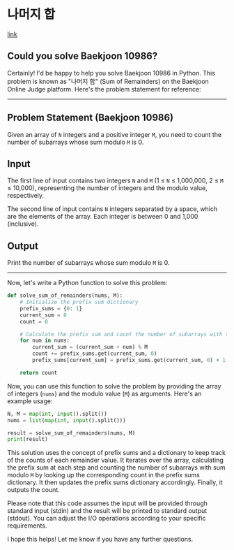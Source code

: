# 나머지 합 

[link](https://www.acmicpc.net/problem/10986)

## Could you solve Baekjoon 10986?

Certainly! I'd be happy to help you solve Baekjoon 10986 in Python. This problem is known as "나머지 합" (Sum of Remainders) on the Baekjoon Online Judge platform. Here's the problem statement for reference:

---

## Problem Statement (Baekjoon 10986)

Given an array of `N` integers and a positive integer `M`, you need to count the number of subarrays whose sum modulo `M` is 0.

## Input

The first line of input contains two integers `N` and `M` (1 ≤ `N` ≤ 1,000,000, 2 ≤ `M` ≤ 10,000), representing the number of integers and the modulo value, respectively.

The second line of input contains `N` integers separated by a space, which are the elements of the array. Each integer is between 0 and 1,000 (inclusive).

## Output

Print the number of subarrays whose sum modulo `M` is 0.

---

Now, let's write a Python function to solve this problem:

```python
def solve_sum_of_remainders(nums, M):
    # Initialize the prefix sum dictionary
    prefix_sums = {0: 1}
    current_sum = 0
    count = 0

    # Calculate the prefix sum and count the number of subarrays with sum modulo M
    for num in nums:
        current_sum = (current_sum + num) % M
        count += prefix_sums.get(current_sum, 0)
        prefix_sums[current_sum] = prefix_sums.get(current_sum, 0) + 1

    return count
```

Now, you can use this function to solve the problem by providing the array of integers (`nums`) and the modulo value (`M`) as arguments. Here's an example usage:

```python
N, M = map(int, input().split())
nums = list(map(int, input().split()))

result = solve_sum_of_remainders(nums, M)
print(result)
```

This solution uses the concept of prefix sums and a dictionary to keep track of the counts of each remainder value. It iterates over the array, calculating the prefix sum at each step and counting the number of subarrays with sum modulo `M` by looking up the corresponding count in the prefix sums dictionary. It then updates the prefix sums dictionary accordingly. Finally, it outputs the count.

Please note that this code assumes the input will be provided through standard input (stdin) and the result will be printed to standard output (stdout). You can adjust the I/O operations according to your specific requirements.

I hope this helps! Let me know if you have any further questions.
